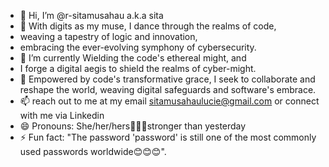 - 👋 Hi, I’m @r-sitamusahau a.k.a sita
- 👀 With digits as my muse, I dance through the realms of code,
- weaving a tapestry of logic and innovation,
- embracing the ever-evolving symphony of cybersecurity.
- 🌱 I’m currently Wielding the code's ethereal might, and
-  I forge a digital aegis to shield the realms of cyber-might.
- 💞️ Empowered by code's transformative grace, I seek to collaborate and reshape the world, weaving digital safeguards and software's embrace.
- 📫 reach out to me at my email sitamusahaulucie@gmail.com or connect with me via Linkedin
- 😄 Pronouns: She/her/hers🦾🦾🦾stronger than yesterday
- ⚡ Fun fact: "The password 'password' is still one of the most commonly used passwords worldwide😊😊😊".

<!---
r-sitamusahau/r-sitamusahau is a ✨ special ✨ repository because its `README.md` (this file) appears on your GitHub profile.
You can click the Preview link to take a look at your changes.
--->
